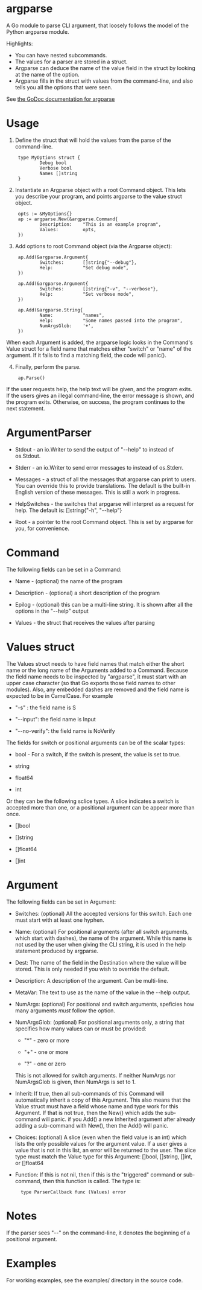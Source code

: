# argparse
A Go module to parse CLI argument, that loosely follows the model of the Python
argparse module.

Highlights:

* You can have nested subcommands.
* The values for a parser are stored in a struct.
* Argparse can deduce the name of the value field in the struct by looking
        at the name of the option.
* Argparse fills in the struct with values from the command-line, and also
        tells you all the options that were seen.

See [the GoDoc documentation for argparse](https://godoc.org/github.com/gilramir/argparse/v2)

# Usage

1. Define the struct that will hold the values from the parse of the command-line.

        type MyOptions struct {
                Debug bool
                Verbose bool
                Names []string
        }

2. Instantiate an Argparse object with a root Command object. This lets
you describe your program, and points argparse to the value struct object.

        opts := &MyOptions{}
        ap := argparse.New(&argparse.Command{
                Description:    "This is an example program",
                Values:         opts,
        })

3. Add options to root Command object (via the Argparse object):

        ap.Add(&argparse.Argument{
                Switches:       []string{"--debug"},
                Help:           "Set debug mode",
        })

        ap.Add(&argparse.Argument{
                Switches:       []string{"-v", "--verbose"},
                Help:           "Set verbose mode",
        })

        ap.Add(&argparse.String{
                Name:           "names",
                Help:           "Some names passed into the program",
                NumArgsGlob:    '+',
        })

When each Argument is added, the argparse logic looks in the Command's
Value struct for a field name that matches either "switch" or "name" of the
argument.  If it fails to find a matching field, the code will panic().

4. Finally, perform the parse.

        ap.Parse()

If the user requests help, the help text will be given, and the program exits.
If the users gives an illegal command-line, the error message is shown, and the
program exits. Otherwise, on success, the program continues to the next statement.

# ArgumentParser

* Stdout - an io.Writer to send the output of "--help" to instead of os.Stdout.

* Stderr - an io.Writer to send error messages to instead of os.Stderr.

* Messages - a struct of all the messages that argparse can print to users.
        You can override this to provide translations. The default is the built-in
        English version of these messages. This is still a work in progress.

* HelpSwitches - the switches that arpgarse will interpret as a request for help.
        The default is: []string{"-h", "--help"}

* Root  - a pointer to the root Command object. This is set by argparse for you,
        for convenience.

# Command

The following fields can be set in a Command:

* Name - (optional) the name of the program

* Description - (optional) a short description of the program

* Epilog - (optional) this can be a multi-line string. It is shown after all
    the options in the "--help" output

* Values - the struct that receives the values after parsing

# Values struct

The Values struct needs to have field names that match either the short
name or the long name of the Arguments added to a Command.  Because the
field name needs to be inspected by "argparse", it must start with an upper case
character (so that Go exports those field names to other modules). Also, any embedded
dashes are removed and the field name is expected to be in CamelCase. For example

* "-s" : the field name is S

* "--input": the field name is Input

* "--no-verify": the field name is NoVerify

The fields for switch or positional arguments can be of the scalar types:

* bool - For a switch, if the switch is present, the value is set to true.

* string

* float64

* int

Or they can be the following sclice types. A slice indicates a switch is accepted
more than one, or a positional argument can be appear more than once.

* []bool

* []string

* []float64

* []int

# Argument

The following fields can be set in Argument:

* Switches: (optional) All the accepted versions for this switch. Each one must start
        with at least one hyphen.

* Name: (optional) For positional arguments (after all switch arguments, which start with dashes), the name of
    the argument. While this name is not used by the user when giving the CLI string,
    it is used in the help statement produced by argparse.

* Dest: The name of the field in the Destination where the value will be stored.
    This is only needed if you wish to override the default.

* Description: A description of the argument. Can be multi-line.

* MetaVar: The text to use as the name of the value in the --help output.

* NumArgs: (optional) For positional and switch arguments, speficies how many
        arguments _must_ follow the option.

* NumArgsGlob: (optional) For positional arguments only, a string that specifies
how many values can or must be provided:

    * "\*" - zero or more

    * "+" - one or more

    * "?" - one or zero

    This is not allowed for switch arguments. If neither NumArgs nor NumArgsGlob is given,
    then NumArgs is set to 1.

* Inherit: If true, then all sub-commands of this Command will automatically inherit a copy
        of this Argument. This also means that the Value struct must have a field whose name
        and type work for this Argument. If that is not true, then the New() which adds the
        sub-command will panic. if you Add() a new Inherited argument after already adding
        a sub-command with New(), then the Add() will panic.

* Choices: (optional) A slice (even when the field value is an int) which lists the only
    possible values for the argument value. If a user gives a value that is not in this list,
    an error will be returned to the user. The slice type must match the Value type for
    this Argument: []bool, []string, []int, or []float64

* Function: If this is not nil, then if this is the "triggered" command or sub-command,
        then this function is called. The type is:

        type ParserCallback func (Values) error

# Notes

If the parser sees "--" on the command-line, it denotes the beginning of a positional
argument.

# Examples

For working examples, see the examples/ directory in the source code.

